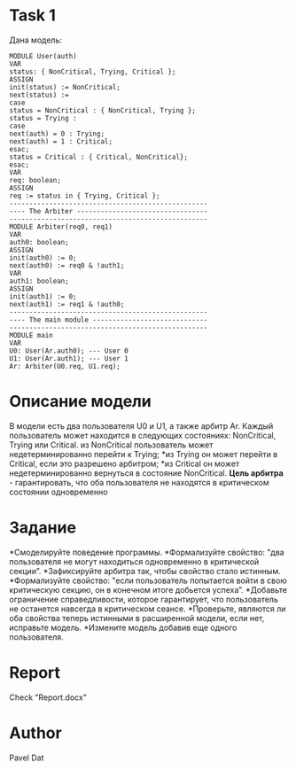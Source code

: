 # Task 1
Дана модель:
```
MODULE User(auth)
VAR
status: { NonCritical, Trying, Critical };
ASSIGN
init(status) := NonCritical;
next(status) :=
case
status = NonCritical : { NonCritical, Trying };
status = Trying :
case
next(auth) = 0 : Trying;
next(auth) = 1 : Critical;
esac;
status = Critical : { Critical, NonCritical};
esac;
VAR
req: boolean;
ASSIGN
req := status in { Trying, Critical };
--------------------------------------------------
---- The Arbiter ---------------------------------
--------------------------------------------------
MODULE Arbiter(req0, req1)
VAR
auth0: boolean;
ASSIGN
init(auth0) := 0;
next(auth0) := req0 & !auth1;
VAR
auth1: boolean;
ASSIGN
init(auth1) := 0;
next(auth1) := req1 & !auth0;
--------------------------------------------------
---- The main module -----------------------------
--------------------------------------------------
MODULE main
VAR
U0: User(Ar.auth0); --- User 0
U1: User(Ar.auth1); --- User 1
Ar: Arbiter(U0.req, U1.req); 
```
# Описание модели
В модели есть два пользователя U0 и U1, а также арбитр Ar. Каждый
пользователь может находится в следующих состояниях: NonCritical, Trying
или Critical.
 из NonCritical пользователь может недетерминированно
перейти к Trying;
*из Trying он может перейти в Critical, если это разрешено
арбитром;
*из Critical он может недетерминированно вернуться в
состояние NonCritical.
**Цель арбитра** - гарантировать, что оба пользователя не находятся в
критическом состоянии одновременно 

# Задание
*Смоделируйте поведение программы.
*Формализуйте свойство: "два пользователя не могут находиться
одновременно в критической секции”.
*Зафиксируйте арбитра так, чтобы свойство стало истинным.
*Формализуйте свойство: "если пользователь попытается войти в свою
критическую секцию, он в конечном итоге добьется успеха”.
*Добавьте ограничение справедливости, которое гарантирует, что
пользователь не останется навсегда в критическом сеансе.
*Проверьте, являются ли оба свойства теперь истинными в
расширенной модели, если нет, исправьте модель.
*Измените модель добавив еще одного пользователя.
# Report
Check "Report.docx"
# Author
Pavel Dat